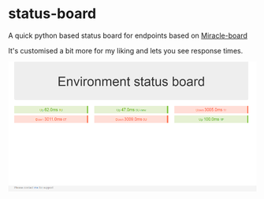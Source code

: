 # status-board
A quick python based status board for endpoints based on [Miracle-board](https://github.com/xhacker/miracle-board)

It's customised a bit more for my liking and lets you see response times.

<img src="screenshot1.png" width="698">
